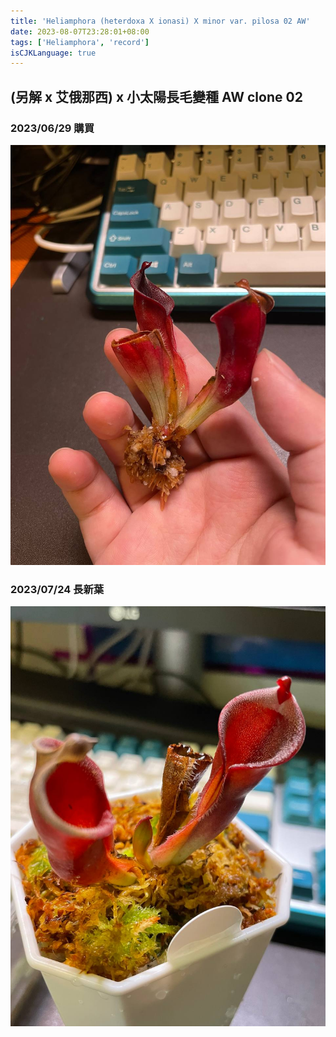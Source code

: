 ```yaml
---
title: 'Heliamphora (heterdoxa X ionasi) X minor var. pilosa 02 AW'
date: 2023-08-07T23:28:01+08:00
tags: ['Heliamphora', 'record']
isCJKLanguage: true
---
```


## (另解 x 艾俄那西) x 小太陽長毛變種 AW clone 02

### 2023/06/29 購買

![2023-06-29](./images/2023-06-29.jpg)

### 2023/07/24 長新葉

![2023-07-24](./images/2023-07-24.jpg)
